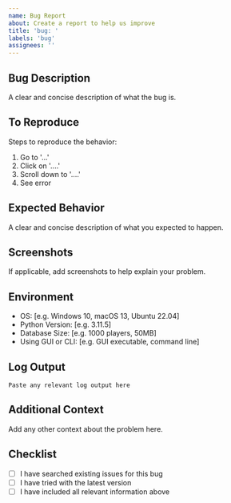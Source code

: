 ```yaml
---
name: Bug Report
about: Create a report to help us improve
title: 'bug: '
labels: 'bug'
assignees: ''
---
```


## Bug Description
A clear and concise description of what the bug is.

## To Reproduce
Steps to reproduce the behavior:
1. Go to '...'
2. Click on '....'
3. Scroll down to '....'
4. See error

## Expected Behavior
A clear and concise description of what you expected to happen.

## Screenshots
If applicable, add screenshots to help explain your problem.

## Environment
- OS: [e.g. Windows 10, macOS 13, Ubuntu 22.04]
- Python Version: [e.g. 3.11.5]
- Database Size: [e.g. 1000 players, 50MB]
- Using GUI or CLI: [e.g. GUI executable, command line]

## Log Output
```
Paste any relevant log output here
```

## Additional Context
Add any other context about the problem here.

## Checklist
- [ ] I have searched existing issues for this bug
- [ ] I have tried with the latest version
- [ ] I have included all relevant information above